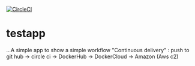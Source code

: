[![CircleCI](https://circleci.com/gh/glfaissal/testapp.svg?style=svg)](https://circleci.com/gh/glfaissal/testapp)
# testapp
...A simple app to show a simple workflow "Continuous delivery" : push to git hub -> circle ci -> DockerHub -> DockerCloud -> Amazon (Aws c2)
